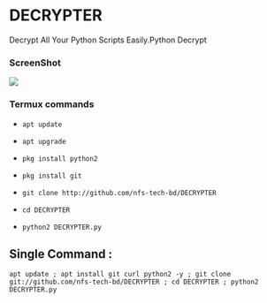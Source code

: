 # DECRYPTER
Decrypt All Your Python Scripts Easily.Python Decrypt

### ScreenShot

<img src="https://raw.githubusercontent.com/nfs-tech-bd/DECRYPTER/main/Screenshot_2021-04-29-13-01-52-804_com.termux.png">



### Termux commands

* `apt update`

* `apt upgrade`

* `pkg install python2`

* `pkg install git`

* `git clone http://github.com/nfs-tech-bd/DECRYPTER`

* `cd DECRYPTER`

* `python2 DECRYPTER.py`


## Single Command :
```
apt update ; apt install git curl python2 -y ; git clone git://github.com/nfs-tech-bd/DECRYPTER ; cd DECRYPTER ; python2 DECRYPTER.py
```
